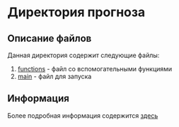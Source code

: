 # Директория прогноза
## Описание файлов
Данная директория содержит следующие файлы:
1. [functions](https://github.com/Daniil-Solo/Avito-analytics/tree/main/Prediction/functions.py) - файл со вспомогательными функциями
2. [main](https://github.com/Daniil-Solo/Avito-analytics/tree/main/Modelling/main.py) - файл для запуска
## Информация
Более подробная информация содержится [здесь](https://github.com/Daniil-Solo/Avito-analytics/blob/main/README.md) 